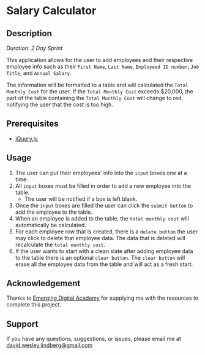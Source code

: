 # Salary Calculator

## Description

_Duration: 2 Day Sprint_

This application allows for the user to add employees and their respective employee info such as their `First Name`,
`Last Name`, `Employeed ID number`, `Job Title`, and `Annual Salary`. 

The information will be formatted to a table and will calculated the `Total Monthly Cost` for the user.
If the `Total Monthly Cost` exceeds $20,000, the part of the table containing the `Total Monthly Cost` will change to red,
notifying the user that the cost is too high.

## Prerequisites

- [jQuery.js](https://jquery.com/download/)

## Usage

1. The user can put their employees' info into the `input` boxes one at a time.
2. All `input` boxes must be filled in order to add a new employee into the table.
   - The user will be notified if a box is left blank.
3. Once the `input` boxes are filled the user can click the `submit button` to add the employee to the table.
4. When an employee is added to the table, the `total monthly cost` will automatically be calculated.
5. For each employee row that is created, there is a `delete button` the user may click to delete that employee data.
    The data that is deleted will recalculate the `total monthly cost`.
6. If the user wants to start with a clean slate after adding employee data to the table there is an optional `clear button`.
    The `clear button` will erase all the employee data from the table and will act as a fresh start.

## Acknowledgement
Thanks to [Emerging Digital Academy](https://emergingacademy.org/) for supplying me with the resources to complete this project.

## Support
If you have any questions, suggestions, or issues, please email me at [david.wesley.lindberg@gmail.com](www.google.com)